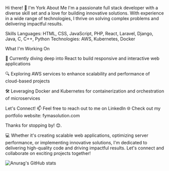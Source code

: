 Hi there! 👋 I'm York
About Me
I'm a passionate full stack developer with a diverse skill set and a love for building innovative solutions. With experience in a wide range of technologies, I thrive on solving complex problems and delivering impactful results.

Skills
Languages: HTML, CSS, JavaScript, PHP, React, Laravel, Django, Java, C, C++, Python
Technologies: AWS, Kubernetes, Docker

What I'm Working On
<p>🚀 Currently diving deep into React to build responsive and interactive web applications</p>
<p>🔍 Exploring AWS services to enhance scalability and performance of cloud-based projects</p>
<p>🛠️ Leveraging Docker and Kubernetes for containerization and orchestration of microservices</p>

Let's Connect!
📫 Feel free to reach out to me on LinkedIn
🌐 Check out my portfolio website: fymasolution.com

Thanks for stopping by! 😊.

💻 Whether it's creating scalable web applications, optimizing server performance, or implementing innovative solutions, I'm dedicated to delivering high-quality code and driving impactful results. Let's connect and collaborate on exciting projects together!

![Anurag's GitHub stats](https://github-readme-stats.vercel.app/api?username=MartinsYork&theme=dark&show_icons=true)

